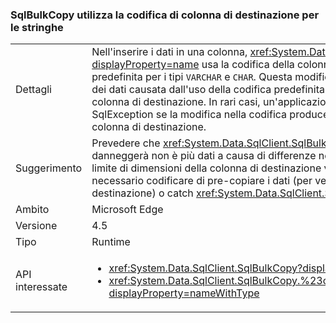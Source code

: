 ### <a name="sqlbulkcopy-uses-destination-column-encoding-for-strings"></a>SqlBulkCopy utilizza la codifica di colonna di destinazione per le stringhe

|   |   |
|---|---|
|Dettagli|Nell'inserire i dati in una colonna, <xref:System.Data.SqlClient.SqlBulkCopy?displayProperty=name> usa la codifica della colonna di destinazione anziché quella predefinita per i tipi <code>VARCHAR</code> e <code>CHAR</code>. Questa modifica elimina la possibilità di danneggiamento dei dati causata dall'uso della codifica predefinita quando questa non viene usata dalla colonna di destinazione. In rari casi, un'applicazione esistente può generare un'eccezione SqlException se la modifica nella codifica produce dati troppo grandi per rientrare nella colonna di destinazione.|
|Suggerimento|Prevedere che <xref:System.Data.SqlClient.SqlBulkCopy?displayProperty=name> non danneggerà non è più dati a causa di differenze nella codifica. Se le stringhe in prossimità del limite di dimensioni della colonna di destinazione vengono copiate, potrebbe essere necessario codificare di pre-copiare i dati (per verificare che i dati rientrerà nella colonna di destinazione) o catch <xref:System.Data.SqlClient.SqlException?displayProperty=name>s.|
|Ambito|Microsoft Edge|
|Versione|4.5|
|Tipo|Runtime|
|API interessate|<ul><li><xref:System.Data.SqlClient.SqlBulkCopy?displayProperty=nameWithType></li><li><xref:System.Data.SqlClient.SqlBulkCopy.%23ctor(System.Data.SqlClient.SqlConnection)?displayProperty=nameWithType></li></ul>|


